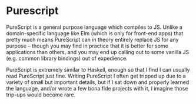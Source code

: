 # Purescript
PureScript is a general purpose language which compiles to JS. Unlike a domain-specific language like Elm (which is only for front-end apps) that pretty much means PureScript can in theory entirely replace JS for any purpose – though you may find in practice that it is better for some applications than others, and you may end up calling out to some vanilla JS (e.g. common library bindings) out of expedience.

PureScript is extremely similar to Haskell, enough so that I find I can usually read PureScript just fine. Writing PureScript I often get tripped up due to a variety of small but important details, but if I sat down and properly learned the language, and/or wrote a few bona fide projects with it, I imagine those trip-ups would become rare.
